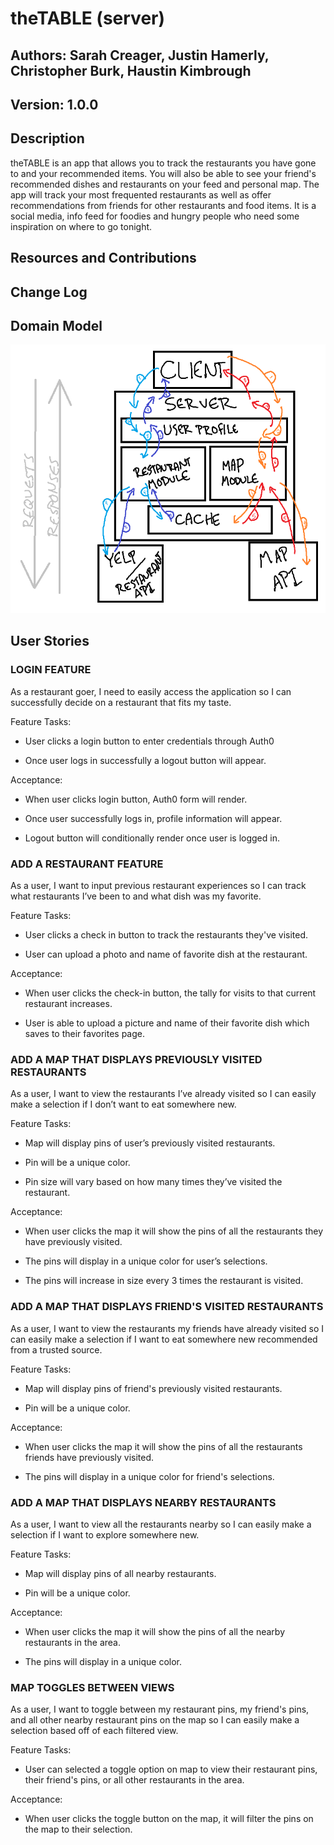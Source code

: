 # theTABLE (server)

## Authors: Sarah Creager, Justin Hamerly, Christopher Burk, Haustin Kimbrough

## Version: 1.0.0

## Description

theTABLE is an app that allows you to track the restaurants you have gone to and your recommended items.  You will also be able to see your friend's recommended dishes and restaurants on your feed and personal map.  The app will track your most frequented restaurants as well as offer recommendations from friends for other restaurants and food items.  It is a social media, info feed for foodies and hungry people who need some inspiration on where to go tonight.

## Resources and Contributions

## Change Log

## Domain Model

![domainmodel](./img/DomainModel.png)

## User Stories

### LOGIN FEATURE

As a restaurant goer, I need to easily access the application so I can successfully decide on a restaurant that fits my taste.

Feature Tasks:

* User clicks a login button to enter credentials through Auth0

* Once user logs in successfully a logout button will appear.


Acceptance:

* When user clicks login button, Auth0 form will render.

* Once user successfully logs in, profile information will appear.

* Logout button will conditionally render once user is logged in.

### ADD A RESTAURANT FEATURE

As a user, I want to input previous restaurant experiences so I can track what restaurants I’ve been to and what dish was my favorite.

Feature Tasks:

* User clicks a check in button to track the restaurants they've visited.

* User can upload a photo and name of favorite dish at the restaurant.

Acceptance:

* When user clicks the check-in button, the tally for visits to that current restaurant increases.

* User is able to upload a picture and name of their favorite dish which saves to their favorites page.

### ADD A MAP THAT DISPLAYS PREVIOUSLY VISITED RESTAURANTS

As a user, I want to view the restaurants I’ve already visited so I can easily make a selection if I don’t want to eat somewhere new.

Feature Tasks:

* Map will display pins of user’s previously visited restaurants.

* Pin will be a unique color.

* Pin size will vary based on how many times they’ve visited the restaurant.

Acceptance:

* When user clicks the map it will show the pins of all the restaurants they have previously visited.

* The pins will display in a unique color for user’s selections.

* The pins will increase in size every 3 times the restaurant is visited.

### ADD A MAP THAT DISPLAYS FRIEND'S VISITED RESTAURANTS

As a user, I want to view the restaurants my friends have already visited so I can easily make a selection if I want to eat somewhere new recommended from a trusted source.

Feature Tasks:

* Map will display pins of friend's previously visited restaurants.

* Pin will be a unique color.

Acceptance:

* When user clicks the map it will show the pins of all the restaurants friends have previously visited.

* The pins will display in a unique color for friend's selections.

### ADD A MAP THAT DISPLAYS NEARBY RESTAURANTS

As a user, I want to view all the restaurants nearby so I can easily make a selection if I want to explore somewhere new.

Feature Tasks:

* Map will display pins of all nearby restaurants.

* Pin will be a unique color.

Acceptance:

* When user clicks the map it will show the pins of all the nearby restaurants in the area.

* The pins will display in a unique color.

### MAP TOGGLES BETWEEN VIEWS

As a user, I want to toggle between my restaurant pins, my friend's pins, and all other nearby restaurant pins on the map so I can easily make a selection based off of each filtered view.

Feature Tasks:

* User can selected a toggle option on map to view their restaurant pins, their friend's pins, or all other restaurants in the area.

Acceptance:

* When user clicks the toggle button on the map, it will filter the pins on the map to their selection.

